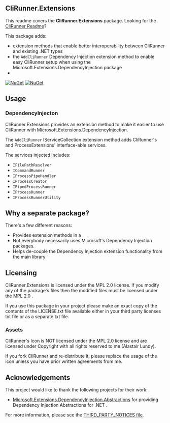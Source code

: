 ## CliRunner.Extensions
This readme covers the **CliRunner.Extensions** package. Looking for the [CliRunner Readme](https://github.com/alastairlundy/CliRunner/blob/main/README.md)?

This package adds:
* extension methods that enable better interoperability between CliRunner and existing .NET types
* the ``AddCliRunner`` Dependency Injection extension method to enable easy CliRunner setup when using the Microsoft.Extensions.DependencyInjection package
* 

[![NuGet](https://img.shields.io/nuget/v/CliRunner.Extensions.svg)](https://www.nuget.org/packages/CliRunner.Extensions/)
[![NuGet](https://img.shields.io/nuget/dt/CliRunner.Extensions.svg)](https://www.nuget.org/packages/CliRunner.Extensions/)

## Usage

### DependencyInjecton
CliRunner.Extensions provides an extension method to make it easier to use CliRunner with Microsoft.Extensions.DependencyInjection.

The ``AddCliRunner`` IServiceCollection extension method adds CliRunner's and ProcessExtensions' interface-able services.

The services injected includes:
* ``IFilePathResolver``
* ``ICommandRunner``
* ``IProcessPipeHandler``
* ``IProcessCreator``
* ``IPipedProcessRunner``
* ``IProcessRunner``
* ``IProcessRunnerUtility``

## Why a separate package?
There's a few different reasons:
* Provides extension methods in a 
* Not everybody necessarily uses Microsoft's Dependency Injection packages.
* Helps de-couple the Dependency Injection extension functionality from the main library

## Licensing
CliRunner.Extensions is licensed under the MPL 2.0 license. If you modify any of the package's files then the modified files must be licensed under the MPL 2.0 .

If you use this package in your project please make an exact copy of the contents of the LICENSE.txt file available either in your third party licenses txt file or as a separate txt file.

### Assets
CliRunner's Icon is NOT licensed under the MPL 2.0 license and are licensed under Copyright with all rights reserved to me (Alastair Lundy).

If you fork CliRunner and re-distribute it, please replace the usage of the icon unless you have prior written agreements from me.

## Acknowledgements
This project would like to thank the following projects for their work:
* [Microsoft.Extensions.DependencyInjection.Abstractions](https://www.nuget.org/packages/Microsoft.Extensions.DependencyInjection.Abstractions) for providing Dependency Injection Abstractions for .NET .

For more information, please see the [THIRD_PARTY_NOTICES file](https://github.com/alastairlundy/CliRunner/blob/main/CliRunnerLibrary/CliRunner.Extensions/THIRD_PARTY_NOTICES.txt).
